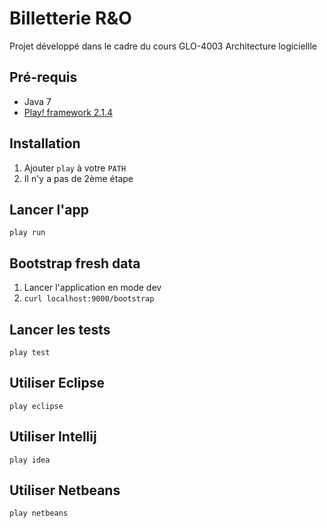# Billetterie R&O

Projet développé dans le cadre du cours GLO-4003 Architecture logiciellle

## Pré-requis
* Java 7
* [Play! framework 2.1.4](http://www.playframework.com/download)

## Installation

1. Ajouter `play` à votre `PATH`
2. Il n'y a pas de 2ème étape

## Lancer l'app
    play run

## Bootstrap fresh data
1. Lancer l'application en mode dev
2. ```curl localhost:9000/bootstrap```

## Lancer les tests
    play test

## Utiliser Eclipse
    play eclipse

## Utiliser Intellij
    play idea

## Utiliser Netbeans
    play netbeans
